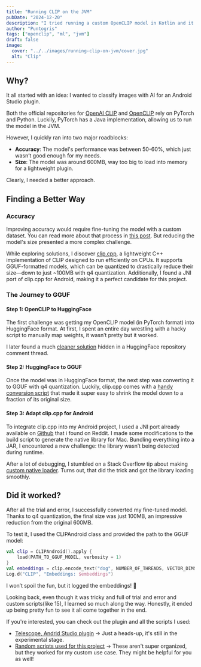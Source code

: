 ```yaml
---
title: "Running CLIP on the JVM"
pubDate: "2024-12-20"
description: "I tried running a custom OpenCLIP model in Kotlin and it was a fun adventure."
author: "Puntogris"
tags: ["openclip", "ml", "jvm"]
draft: false
image:
  cover: "../../images/running-clip-on-jvm/cover.jpg"
  alt: "Clip"
---
```


## Why?

It all started with an idea: I wanted to classify images with AI for an Android Studio plugin.

Both the official repositories for [OpenAI CLIP](https://github.com/openai/CLIP) and [OpenCLIP](https://github.com/mlfoundations/open_clip) rely on PyTorch and Python. Luckily, PyTorch has a Java implementation, allowing us to run the model in the JVM.

However, I quickly ran into two major roadblocks:

- **Accuracy**: The model's performance was between 50-60%, which just wasn’t good enough for my needs.
- **Size**: The model was around 600MB, way too big to load into memory for a lightweight plugin.

Clearly, I needed a better approach.

## Finding a Better Way

### Accuracy

Improving accuracy would require fine-tuning the model with a custom dataset. You can read more about that process in [this post](https://www.blog.puntogris.com/fine-tunning-openclip/). But reducing the model's size presented a more complex challenge.

While exploring solutions, I discover [clip.cpp](https://github.com/monatis/clip.cpp), a lightweight C++ implementation of CLIP designed to run efficiently on CPUs. It supports GGUF-formatted models, which can be quantized to drastically reduce their size—down to just ~100MB with q4 quantization. Additionally, I found a JNI port of clip.cpp for Android, making it a perfect candidate for this project.

### The Journey to GGUF

#### Step 1: OpenCLIP to HuggingFace

The first challenge was getting my OpenCLIP model (in PyTorch format) into HuggingFace format. At first, I spent an entire day wrestling with a hacky script to manually map weights, it wasn’t pretty but it worked.

I later found a much [cleaner solution](https://gist.github.com/rwightman/c79fd0241ed3c860e898114931c07990) hidden in a HuggingFace repository comment thread.

#### Step 2: HuggingFace to GGUF

Once the model was in HuggingFace format, the next step was converting it to GGUF with q4 quantization. Luckily, clip.cpp comes with a [handy conversion script](https://github.com/monatis/clip.cpp/blob/main/models/convert_hf_to_gguf.py) that made it super easy to shrink the model down to a fraction of its original size.

#### Step 3: Adapt clip.cpp for Android

To integrate clip.cpp into my Android project, I used a JNI port already available on [Github](https://github.com/shubham0204/clip.cpp/tree/add-android-sample/examples/clip.android) that i found on Reddit. I made some modifications to the build script to generate the native library for Mac. Bundling everything into a JAR, I encountered a new challenge: the library wasn’t being detected during runtime.

After a lot of debugging, I stumbled on a Stack Overflow tip about making [custom native loader](https://stackoverflow.com/a/75623784/3663235). Turns out, that did the trick and got the library loading smoothly.

## Did it worked?

After all the trial and error, I successfully converted my fine-tuned model. Thanks to q4 quantization, the final size was just 100MB, an impressive reduction from the original 600MB.

To test it, I used the CLIPAndroid class and provided the path to the GGUF model:

```kotlin
val clip = CLIPAndroid().apply {
    load(PATH_TO_GGUF_MODEL, verbosity = 1)
}
val embeddings = clip.encode_text("dog", NUMBER_OF_THREADS, VECTOR_DIMS, normalize = true)
Log.d("CLIP", "Embeddings: $embeddings")
```

I won’t spoil the fun, but it logged the embeddings! 🎉

Looking back, even though it was tricky and full of trial and error and custom scripts(like 15), I learned so much along the way. Honestly, it ended up being pretty fun to see it all come together in the end.

If you're interested, you can check out the plugin and all the scripts I used:

- [Telescope, Andrid Studio plugin](https://github.com/puntogris/telescope) -> Just a heads-up, it's still in the experimental stage.
- [Random scripts used for this project](https://github.com/puntogris/clipper) -> These aren't super organized, but they worked for my custom use case. They might be helpful for you as well!
